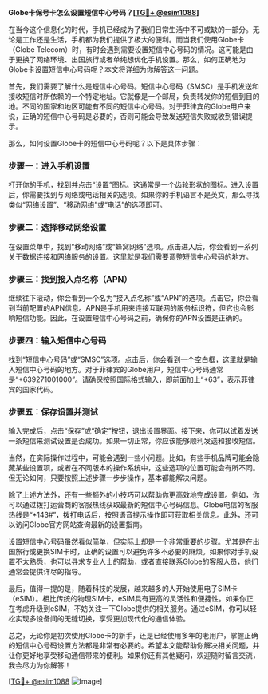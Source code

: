 **Globe卡保号卡怎么设置短信中心号码？[[TG💪+ @esim1088](https://t.me/s/esim1088)]**

在当今这个信息化的时代，手机已经成为了我们日常生活中不可或缺的一部分。无论是工作还是生活，手机都为我们提供了极大的便利。而当我们使用Globe卡（Globe Telecom）时，有时会遇到需要设置短信中心号码的情况。这可能是由于更换了网络环境、出国旅行或者单纯想优化手机设置。那么，如何正确地为Globe卡设置短信中心号码呢？本文将详细为你解答这一问题。

首先，我们需要了解什么是短信中心号码。短信中心号码（SMSC）是手机发送和接收短信时所依赖的一个特定地址。它就像是一个邮局，负责转发你的短信到目的地。不同的国家和地区可能有不同的短信中心号码。对于菲律宾的Globe用户来说，正确的短信中心号码是必要的，否则可能会导致发送短信失败或收到错误提示。

那么，如何设置Globe卡的短信中心号码呢？以下是具体步骤：

### 步骤一：进入手机设置

打开你的手机，找到并点击“设置”图标。这通常是一个齿轮形状的图标。进入设置后，你需要找到与网络或电话相关的选项。如果你的手机语言不是英文，那么寻找类似“网络设置”、“移动网络”或“电话”的选项即可。

### 步骤二：选择移动网络设置

在设置菜单中，找到“移动网络”或“蜂窝网络”选项。点击进入后，你会看到一系列关于数据连接和网络服务的设置。这里就是我们需要调整短信中心号码的地方。

### 步骤三：找到接入点名称（APN）

继续往下滚动，你会看到一个名为“接入点名称”或“APN”的选项。点击它，你会看到当前配置的APN信息。APN是手机用来连接互联网的服务标识符，但它也会影响短信功能。因此，在设置短信中心号码之前，确保你的APN设置是正确的。

### 步骤四：输入短信中心号码

找到“短信中心号码”或“SMSC”选项。点击后，你会看到一个空白框，这里就是输入短信中心号码的地方。对于菲律宾的Globe用户，短信中心号码通常是“+639271001000”。请确保按照国际格式输入，即前面加上“+63”，表示菲律宾的国家代码。

### 步骤五：保存设置并测试

输入完成后，点击“保存”或“确定”按钮，退出设置界面。接下来，你可以试着发送一条短信来测试设置是否成功。如果一切正常，你应该能够顺利发送和接收短信。

当然，在实际操作过程中，可能会遇到一些小问题。比如，有些手机品牌可能会隐藏某些设置项，或者在不同版本的操作系统中，这些选项的位置可能会有所不同。但无论如何，只要按照上述步骤一步步操作，基本都能解决问题。

除了上述方法外，还有一些额外的小技巧可以帮助你更高效地完成设置。例如，你可以通过拨打运营商的客服热线获取最新的短信中心号码信息。Globe电信的客服热线是“*143#”，拨打电话后，按照语音提示操作即可获取相关信息。此外，还可以访问Globe官方网站查询最新的设置指南。

设置短信中心号码虽然看似简单，但实际上却是一个非常重要的步骤。尤其是在出国旅行或更换SIM卡时，正确的设置可以避免许多不必要的麻烦。如果你对手机设置不太熟悉，也可以寻求专业人士的帮助，或者直接联系Globe的客服人员，他们通常会提供详尽的指导。

最后，值得一提的是，随着科技的发展，越来越多的人开始使用电子SIM卡（eSIM）。相比传统的物理SIM卡，eSIM具有更高的灵活性和便捷性。如果你正在考虑升级到eSIM，不妨关注一下Globe提供的相关服务。通过eSIM，你可以轻松实现多设备间的无缝切换，享受更加现代化的通信体验。

总之，无论你是初次使用Globe卡的新手，还是已经使用多年的老用户，掌握正确的短信中心号码设置方法都是非常有必要的。希望本文能帮助你解决相关问题，并让你更好地享受移动通信带来的便利。如果你还有其他疑问，欢迎随时留言交流，我会尽力为你解答！

[[TG💪+ @esim1088](https://t.me/s/esim1088) ![Image](https://i.postimg.cc/4NQfJmqS/Snipaste-2025-05-13-00-14-12.png)]